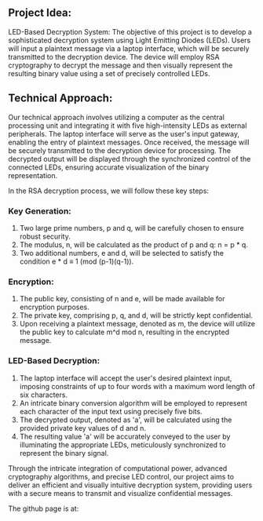 ## Project Idea:

LED-Based Decryption System: The objective of this project is to develop a sophisticated decryption system using Light Emitting Diodes (LEDs). Users will input a plaintext message via a laptop interface, which will be securely transmitted to the decryption device. The device will employ RSA cryptography to decrypt the message and then visually represent the resulting binary value using a set of precisely controlled LEDs.

## Technical Approach:
Our technical approach involves utilizing a computer as the central processing unit and integrating it with five high-intensity LEDs as external peripherals. The laptop interface will serve as the user's input gateway, enabling the entry of plaintext messages. Once received, the message will be securely transmitted to the decryption device for processing. The decrypted output will be displayed through the synchronized control of the connected LEDs, ensuring accurate visualization of the binary representation.

In the RSA decryption process, we will follow these key steps:

### Key Generation:
1. Two large prime numbers, p and q, will be carefully chosen to ensure robust security.
2. The modulus, n, will be calculated as the product of p and q: n = p * q.
3. Two additional numbers, e and d, will be selected to satisfy the condition e * d ≡ 1 (mod (p-1)(q-1)).

### Encryption:
1. The public key, consisting of n and e, will be made available for encryption purposes.
2. The private key, comprising p, q, and d, will be strictly kept confidential.
3. Upon receiving a plaintext message, denoted as m, the device will utilize the public key to calculate m^d mod n, resulting in the encrypted message.

### LED-Based Decryption:
1. The laptop interface will accept the user's desired plaintext input, imposing constraints of up to four words with a maximum word length of six characters.
2. An intricate binary conversion algorithm will be employed to represent each character of the input text using precisely five bits.
3. The decrypted output, denoted as 'a', will be calculated using the provided private key values of d and n.
4. The resulting value 'a' will be accurately conveyed to the user by illuminating the appropriate LEDs, meticulously synchronized to represent the binary signal.

Through the intricate integration of computational power, advanced cryptography algorithms, and precise LED control, our project aims to deliver an efficient and visually intuitive decryption system, providing users with a secure means to transmit and visualize confidential messages.


The github page is at: 
